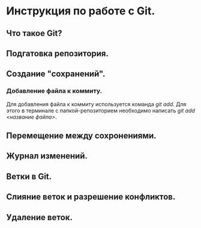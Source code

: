 # Инструкция по работе с Git.

## Что такое Git?

## Подгатовка репозитория.

## Создание "сохранений".

### Добавление файла к коммиту.
Для добавления файла к коммиту используется команда *git add*. Для этого в терминале с папкой-репозиторием необходимо написать *git add <название файла>*.

## Перемещение между сохронениями.

## Журнал изменений. 

## Ветки в Git.

## Слияние веток и разрешение конфликтов.

## Удаление веток.